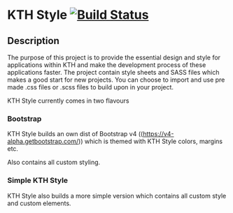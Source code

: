 KTH Style [![Build Status](https://travis-ci.org/KTH/kth-style.svg?branch=master)](https://travis-ci.org/KTH/kth-style)
========

## Description

The purpose of this project is to provide the essential design and style for applications within KTH and make the development process of these applications faster. The project contain style sheets and SASS files which makes a good start for new projects. You can choose to import and use pre made .css files or .scss files to build upon in your project.

KTH Style currently comes in two flavours

### Bootstrap
KTH Style builds an own dist of Bootstrap v4 ((https://v4-alpha.getbootstrap.com/)) which is themed with KTH Style colors, margins etc.

Also contains all custom styling.

### Simple KTH Style
KTH Style also builds a more simple version which contains all custom style and custom elements.
